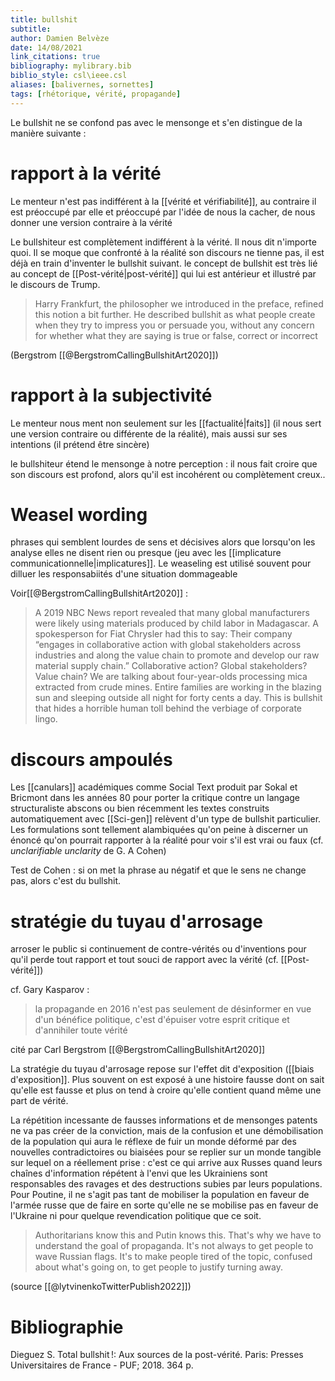 ```yaml
---
title: bullshit
subtitle:
author: Damien Belvèze
date: 14/08/2021
link_citations: true
bibliography: mylibrary.bib
biblio_style: csl\ieee.csl
aliases: [balivernes, sornettes]
tags: [rhétorique, vérité, propagande]
---
```



Le bullshit ne se confond pas avec le mensonge et s'en distingue de la manière suivante : 

# rapport à la vérité

Le menteur n'est pas indifférent à la [[vérité et vérifiabilité]], au contraire il est préoccupé par elle et préoccupé par l'idée de nous la cacher, de nous donner une version contraire à la vérité

Le bullshiteur est complètement indifférent à la vérité. Il nous dit n'importe quoi. Il se moque que confronté à la réalité son discours ne tienne pas, il est déjà en train d'inventer le bullshit suivant. le concept de bullshit est très lié au concept de [[Post-vérité|post-vérité]] qui lui est antérieur et illustré par le discours de Trump.

>Harry Frankfurt, the philosopher we introduced in the preface, refined this notion a bit further. He described bullshit as what people create when they try to impress you or persuade you, without any concern for whether what they are saying is true or false, correct or incorrect 

(Bergstrom [[@BergstromCallingBullshitArt2020]])

# rapport à la subjectivité

Le menteur nous ment non seulement sur les [[factualité|faits]] (il nous sert une version contraire  ou différente de la réalité), mais aussi sur ses intentions (il prétend être sincère)

le bullshiteur étend le mensonge à notre perception : il nous fait croire que son discours est profond, alors qu'il est incohérent ou complètement creux..


# Weasel wording

phrases qui semblent lourdes de sens et décisives alors que lorsqu'on les analyse elles ne disent rien ou presque (jeu avec les [[implicature communicationnelle|implicatures]].
Le weaseling est utilisé souvent pour dilluer les responsabiités d'une situation dommageable

Voir[[@BergstromCallingBullshitArt2020]]  :

>A 2019 NBC News report revealed that many global manufacturers were likely using materials produced by child labor in Madagascar. A spokesperson for Fiat Chrysler had this to say: Their company “engages in collaborative action with global stakeholders across industries and along the value chain to promote and develop our raw material supply chain.” Collaborative action? Global stakeholders? Value chain? We are talking about four-year-olds processing mica extracted from crude mines. Entire families are working in the blazing sun and sleeping outside all night for forty cents a day. This is bullshit that hides a horrible human toll behind the verbiage of corporate lingo.


# discours ampoulés

Les [[canulars]] académiques comme Social Text produit par Sokal et Bricmont dans les années 80 pour porter la critique contre un langage structuraliste abscons ou bien récemment les textes construits automatiquement avec [[Sci-gen]] relèvent d'un type de bullshit particulier. Les formulations sont tellement alambiquées qu'on peine à discerner un énoncé qu'on pourrait rapporter à la réalité pour voir s'il est vrai ou faux (cf. *unclarifiable unclarity* de G. A Cohen)

Test de Cohen : si on met la phrase au négatif et que le sens ne change pas, alors c'est du bullshit.


# stratégie du tuyau d'arrosage

arroser le public si continuement de contre-vérités ou d'inventions pour qu'il perde tout rapport et tout souci de rapport avec la vérité (cf. [[Post-vérité]])

cf. Gary Kasparov : 
>la propagande en 2016 n'est pas seulement de désinformer en vue d'un bénéfice politique, c'est d'épuiser votre esprit critique et d'annihiler toute vérité

cité par Carl Bergstrom [[@BergstromCallingBullshitArt2020]]

La stratégie du tuyau d'arrosage repose sur l'effet dit d'exposition ([[biais d'exposition]]. Plus souvent on est exposé à une histoire fausse dont on sait qu'elle est fausse et plus on tend à croire qu'elle contient quand même une part de vérité.

La répétition incessante de fausses informations et de mensonges patents ne va pas créer de la conviction, mais de la confusion et une démobilisation de la population qui aura le réflexe de fuir un monde déformé par des nouvelles contradictoires ou biaisées pour se replier sur un monde tangible sur lequel on a réellement prise : c'est ce qui arrive aux Russes quand leurs chaînes d'information répétent à l'envi que les Ukrainiens sont responsables des ravages et des destructions subies par leurs populations.
Pour Poutine, il ne s'agit pas tant de mobiliser la population en faveur de l'armée russe que de faire en sorte qu'elle ne se mobilise pas en faveur de l'Ukraine ni pour quelque revendication politique que ce soit. 

>Authoritarians know this and Putin knows this. That's why we have to understand the goal of propaganda. It's not always to get people to wave Russian flags. It's to make people tired of the topic, confused about what's going on, to get people to justify turning away.

(source [[@lytvinenkoTwitterPublish2022]])



# Bibliographie

Dieguez S. Total bullshit !: Aux sources de la post-vérité. Paris: Presses Universitaires de France - PUF; 2018. 364 p.